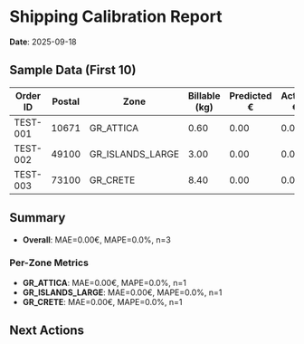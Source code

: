# Shipping Calibration Report

**Date**: 2025-09-18

## Sample Data (First 10)

| Order ID | Postal | Zone | Billable (kg) | Predicted € | Actual € | Error € | Error % |
|----------|--------|------|---------------|-------------|----------|---------|----------|
| TEST-001 | 10671 | GR_ATTICA | 0.60 | 0.00 | 0.00 | 0.00 | 0.0% |
| TEST-002 | 49100 | GR_ISLANDS_LARGE | 3.00 | 0.00 | 0.00 | 0.00 | 0.0% |
| TEST-003 | 73100 | GR_CRETE | 8.40 | 0.00 | 0.00 | 0.00 | 0.0% |

## Summary

- **Overall**: MAE=0.00€, MAPE=0.0%, n=3

### Per-Zone Metrics
- **GR_ATTICA**: MAE=0.00€, MAPE=0.0%, n=1
- **GR_ISLANDS_LARGE**: MAE=0.00€, MAPE=0.0%, n=1
- **GR_CRETE**: MAE=0.00€, MAPE=0.0%, n=1

## Next Actions

